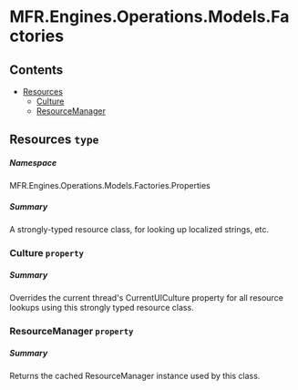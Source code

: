 <a name='assembly'></a>
# MFR.Engines.Operations.Models.Factories

## Contents

- [Resources](#T-MFR.Engines.Operations.Models.Factories-Properties-Resources 'MFR.Engines.Operations.Models.Factories.Properties.Resources')
  - [Culture](#P-MFR.Engines.Operations.Models.Factories-Properties-Resources-Culture 'MFR.Engines.Operations.Models.Factories.Properties.Resources.Culture')
  - [ResourceManager](#P-MFR.Engines.Operations.Models.Factories-Properties-Resources-ResourceManager 'MFR.Engines.Operations.Models.Factories.Properties.Resources.ResourceManager')

<a name='T-MFR.Engines.Operations.Models.Factories-Properties-Resources'></a>
## Resources `type`

##### Namespace

MFR.Engines.Operations.Models.Factories.Properties

##### Summary

A strongly-typed resource class, for looking up localized strings, etc.

<a name='P-MFR.Engines.Operations.Models.Factories-Properties-Resources-Culture'></a>
### Culture `property`

##### Summary

Overrides the current thread's CurrentUICulture property for all
  resource lookups using this strongly typed resource class.

<a name='P-MFR.Engines.Operations.Models.Factories-Properties-Resources-ResourceManager'></a>
### ResourceManager `property`

##### Summary

Returns the cached ResourceManager instance used by this class.
